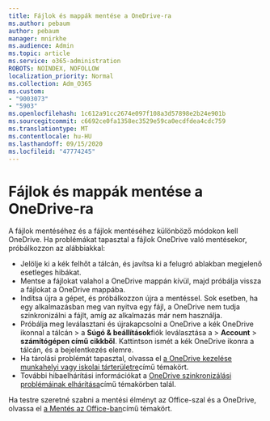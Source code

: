 ```yaml
---
title: Fájlok és mappák mentése a OneDrive-ra
ms.author: pebaum
author: pebaum
manager: mnirkhe
ms.audience: Admin
ms.topic: article
ms.service: o365-administration
ROBOTS: NOINDEX, NOFOLLOW
localization_priority: Normal
ms.collection: Adm_O365
ms.custom:
- "9003073"
- "5903"
ms.openlocfilehash: 1c612a91cc2674e097f108a3d57898e2b24e901b
ms.sourcegitcommit: c6692ce0fa1358ec3529e59ca0ecdfdea4cdc759
ms.translationtype: MT
ms.contentlocale: hu-HU
ms.lasthandoff: 09/15/2020
ms.locfileid: "47774245"
---
```

# <a name="saving-files-and-folders-to-onedrive"></a>Fájlok és mappák mentése a OneDrive-ra

A fájlok mentéséhez és a fájlok mentéséhez különböző módokon kell OneDrive. Ha problémákat tapasztal a fájlok OneDrive való mentésekor, próbálkozzon az alábbiakkal:

- Jelölje ki a kék felhőt a tálcán, és javítsa ki a felugró ablakban megjelenő esetleges hibákat.
- Mentse a fájlokat valahol a OneDrive mappán kívül, majd próbálja vissza a fájlokat a OneDrive mappába.
- Indítsa újra a gépet, és próbálkozzon újra a mentéssel. Sok esetben, ha egy alkalmazásban meg van nyitva egy fájl, a OneDrive nem tudja szinkronizálni a fájlt, amíg az alkalmazás már nem használja.    
- Próbálja meg leválasztani és újrakapcsolni a OneDrive a kék OneDrive ikonnal a tálcán > a **Súgó & beállítások**fiók leválasztása a  >  **Account**  >  **számítógépen című cikkből**. Kattintson ismét a kék OneDrive ikonra a tálcán, és a bejelentkezés elemre.
- Ha tárolási problémát tapasztal, olvassa el [a OneDrive kezelése munkahelyi vagy iskolai tárterületre](https://support.microsoft.com/office/manage-your-onedrive-for-work-or-school-storage-31519161-059c-4764-b6f8-f5cd29f7fe68)című témakört.
- További hibaelhárítási információkat a [OneDrive szinkronizálási problémáinak elhárítása](https://docs.microsoft.com/alchemyinsights/fix-onedrive-sync-issues)című témakörben talál.  

Ha testre szeretné szabni a mentési élményt az Office-szal és a OneDrive, olvassa el [a Mentés az Office-ban](https://support.microsoft.com/office/customize-the-save-experience-in-office-786200a7-f5f2-4d26-a3ae-b78c60dd5d3b)című témakört.
